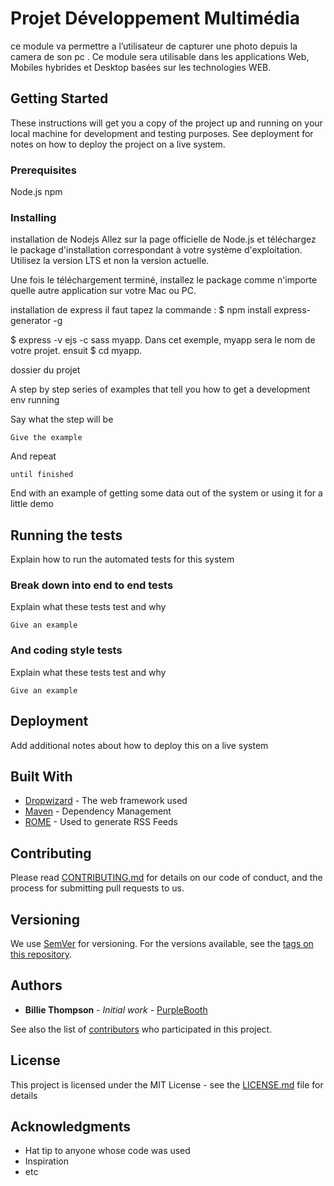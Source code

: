 # Projet Développement Multimédia

ce module va permettre a l’utilisateur de capturer une photo depuis la camera de son pc  . Ce module sera utilisable dans les applications Web, Mobiles hybrides et Desktop basées sur les technologies WEB.

## Getting Started

These instructions will get you a copy of the project up and running on your local machine for development and testing purposes. See deployment for notes on how to deploy the project on a live system.

### Prerequisites

 Node.js
 npm


### Installing
installation de Nodejs
Allez sur la page officielle de Node.js et téléchargez le package d'installation correspondant à votre système d'exploitation. Utilisez la version LTS et non la version actuelle.

Une fois le téléchargement terminé, installez le package comme n'importe quelle autre application sur votre Mac ou PC.

 installation de express
 il faut tapez la commande : 
 $ npm install express-generator -g
 
 $ express -v ejs -c sass myapp. Dans cet exemple, myapp sera le nom de votre projet.
 ensuit 
 $ cd myapp.
 
 dossier du projet 
 
 
A step by step series of examples that tell you how to get a development env running

Say what the step will be

```
Give the example
```

And repeat

```
until finished
```

End with an example of getting some data out of the system or using it for a little demo

## Running the tests

Explain how to run the automated tests for this system

### Break down into end to end tests

Explain what these tests test and why

```
Give an example
```

### And coding style tests

Explain what these tests test and why

```
Give an example
```

## Deployment

Add additional notes about how to deploy this on a live system

## Built With

* [Dropwizard](http://www.dropwizard.io/1.0.2/docs/) - The web framework used
* [Maven](https://maven.apache.org/) - Dependency Management
* [ROME](https://rometools.github.io/rome/) - Used to generate RSS Feeds

## Contributing

Please read [CONTRIBUTING.md](https://gist.github.com/PurpleBooth/b24679402957c63ec426) for details on our code of conduct, and the process for submitting pull requests to us.

## Versioning

We use [SemVer](http://semver.org/) for versioning. For the versions available, see the [tags on this repository](https://github.com/your/project/tags). 

## Authors

* **Billie Thompson** - *Initial work* - [PurpleBooth](https://github.com/PurpleBooth)

See also the list of [contributors](https://github.com/your/project/contributors) who participated in this project.

## License

This project is licensed under the MIT License - see the [LICENSE.md](LICENSE.md) file for details

## Acknowledgments

* Hat tip to anyone whose code was used
* Inspiration
* etc

